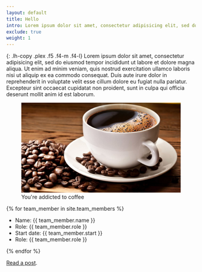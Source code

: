 ```yaml
---
layout: default
title: Hello
intro: Lorem ipsum dolor sit amet, consectetur adipisicing elit, sed do eiusmod tempor incididunt ut labore et dolore magna aliqua.
exclude: true
weight: 1
---
```


{: .lh-copy .plex .f5 .f4-m .f4-l}
Lorem ipsum dolor sit amet, consectetur adipisicing elit, sed do eiusmod tempor incididunt ut labore et dolore magna aliqua. Ut enim ad minim veniam, quis nostrud exercitation ullamco laboris nisi ut aliquip ex ea commodo consequat. Duis aute irure dolor in reprehenderit in voluptate velit esse cillum dolore eu fugiat nulla pariatur. Excepteur sint occaecat cupidatat non proident, sunt in culpa qui officia deserunt mollit anim id est laborum.

<figure>
  <img src="img/coffee.jpg" alt="Coffee">
  <figcaption class="plex gray">You're addicted to coffee</figcaption>
</figure>

{% for team_member in site.team_members %}
<ul class="plex">
  <li>Name: {{ team_member.name }}</li>
  <li>Role: {{ team_member.role }}</li>
  <li>Start date: {{ team_member.start }}</li>
  <li>Role: {{ team_member.role }}</li>
</ul>
{% endfor %}

[Read a post](/2018/03/11/example-post/).
